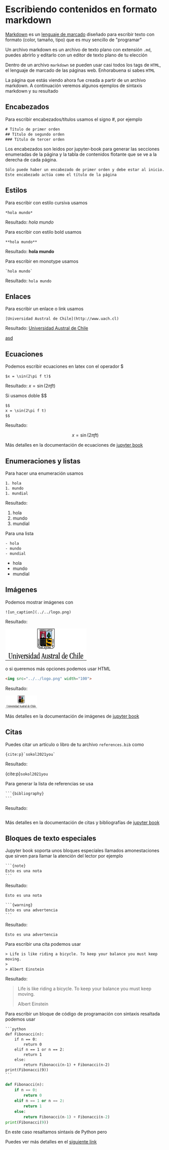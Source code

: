 # Escribiendo contenidos en formato markdown

[Markdown](https://en.wikipedia.org/wiki/Markdown) es un [lenguaje de marcado](https://en.wikipedia.org/wiki/Markup_language) diseñado para escribir texto con formato (color, tamaño, tipo) que es muy sencillo de "programar"

Un archivo markdown es un archivo de texto plano con extensión `.md`, puedes abrirlo y editarlo con un editor de texto plano de tu elección

Dentro de un archivo `markdown` se pueden usar casi todos los tags de `HTML`, el lenguaje de marcado de las páginas web. Enhorabuena si sabes `HTML`

La página que estás viendo ahora fue creada a partir de un archivo markdown. A continuación veremos algunos ejemplos de sintaxis markdown y su resultado


## Encabezados

Para escribir encabezados/títulos usamos el signo #, por ejemplo

```
# Título de primer orden
## Título de segundo orden
### Título de tercer orden
```

Los encabezados son leidos por jupyter-book para generar las secciones enumeradas de la página y la tabla de contenidos flotante que se ve a la derecha de cada página.

```{warning}
Sólo puede haber un encabezado de primer orden y debe estar al inicio. Este encabezado actúa como el título de la página
```




## Estilos

Para escribir con estilo cursiva usamos

```
*hola mundo*
```

Resultado: *hola mundo*

Para escribir con estilo bold usamos

```
**hola mundo**
```

Resultado: **hola mundo**

Para escribir en monotype usamos

    `hola mundo`

Resultado: `hola mundo`


## Enlaces 

Para escribir un enlace o link usamos

```
[Universidad Austral de Chile](http://www.uach.cl)
```

Resultado: [Universidad Austral de Chile](http://www.uach.cl)

[asd](https://www.youtube.com/watch?v=-rZQGu6ZdLk&t=3446s)


## Ecuaciones

Podemos escribir ecuaciones en latex con el operador $

```
$x = \sin(2\pi f t)$
```

Resultado: $x = \sin(2\pi f t)$

Si usamos doble $$

```
$$
x = \sin(2\pi f t)
$$
```

Resultado: 

$$
x = \sin(2\pi f t)
$$

Más detalles en la documentación de ecuaciones de [jupyter book](https://jupyterbook.org/content/math.html)


## Enumeraciones y listas

Para hacer una enumeración usamos

```
1. hola
1. mundo
1. mundial
```

Resultado:

1. hola
1. mundo
1. mundial

Para una lista

```
- hola
- mundo
- mundial
```

- hola
- mundo
- mundial

<!-- #region -->
## Imágenes

Podemos mostrar imágenes con

```
![un_caption](../../logo.png)
```
Resultado: 

![un_caption](../../logo.png)

o si queremos más opciones podemos usar HTML

```html
<img src="../../logo.png" width="100">
```

Resultado:

<img src="../../logo.png" width="100">

Más detalles en la documentación de imágenes de [jupyter book](https://jupyterbook.org/content/figures.html)
<!-- #endregion -->

## Citas

Puedes citar un artículo o libro de tu archivo `references.bib` como

```
{cite:p}`sokol2021you`
```

Resultado:

{cite:p}`sokol2021you`

Para generar la lista de referencias se usa


    ```{bibliography}
    ```


Resultado:

```{bibliography}
```

Más detalles en la documentación de citas y bibliografías de [jupyter book](https://jupyterbook.org/tutorials/references.html#create-a-citation)

<!-- #region -->
## Bloques de texto especiales

Jupyter book soporta unos bloques especiales llamados amonestaciones que sirven para llamar la atención del lector por ejemplo

    ```{note}
    Esto es una nota
    ```

Resultado:

```{note}
Esto es una nota
```

    ```{warning}
    Esto es una advertencia
    ```

Resultado:

```{warning}
Esto es una advertencia
```

Para escribir una cita podemos usar

    > Life is like riding a bicycle. To keep your balance you must keep moving.
    >
    > Albert Einstein

Resultado:

> Life is like riding a bicycle. To keep your balance you must keep moving.
>
> Albert Einstein

Para escribir un bloque de código de programación con sintaxis resaltada podemos usar


    ```python
    def Fibonacci(n):
        if n == 0:
            return 0
        elif n == 1 or n == 2:
            return 1
        else:
            return Fibonacci(n-1) + Fibonacci(n-2)
    print(Fibonacci(9))
    ```


```python
def Fibonacci(n):
    if n == 0:
        return 0
    elif n == 1 or n == 2:
        return 1
    else:
        return Fibonacci(n-1) + Fibonacci(n-2)
print(Fibonacci(9))
```

En este caso resaltamos sintaxis de Python pero 


Puedes ver más detalles en el [siguiente link](https://jupyterbook.org/content/content-blocks.html)
<!-- #endregion -->

```python

```
